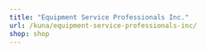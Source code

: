 ```yaml
---
title: "Equipment Service Professionals Inc."
url: /kuna/equipment-service-professionals-inc/
shop: shop
---
```


